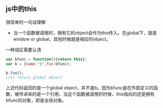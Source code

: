 ## js中的this

很简单的一句话理解

 - 当一个函数被调用时，拥有它的object会作为this传入。在global下，就是window or global，其他时候就是相应的object。

一种误区需要认清

``` javascript
var bfunc = function(){return this};
var b = {name:"b",fun:bfunc);

b.fun();
//=> return global object
```

上述代码返回的是一个global object，并不是b。因为bfunc是在外部定义的函数，被传进来的是一个引用，当这个函数被调用的时候，this指向的还是拥有bfunc的对象，即是全局对象。 
